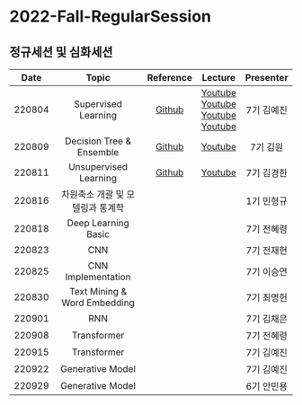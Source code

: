 # 2022-Fall-RegularSession
## 정규세션 및 심화세션
|Date|Topic|Reference|Lecture|Presenter|
|:---:|:---:|:---:|:---:|:---:|
|220804|Supervised Learning|[Github](https://github.com/DataScience-Lab-Yonsei/2022-Fall-RegularSession/tree/main/220804%20Supervised%20Learning/%EC%9E%90%EB%A3%8C)|[Youtube](https://youtu.be/3ULCzqKk4Js)<br>[Youtube](https://youtu.be/TsUIOpIsyN0)<br>[Youtube](https://youtu.be/U75ceEfCCFQ)<br>[Youtube](https://youtu.be/L8lrBexK0qY)|7기 김예진|
|220809|Decision Tree & Ensemble|[Github](https://github.com/DataScience-Lab-Yonsei/2022-Fall-RegularSession/tree/main/220809%20Decision%20Tree%20%26%20Ensemble/%EC%9E%90%EB%A3%8C)|[Youtube](https://youtu.be/hYNDWseRok0)|7기 김원|
|220811|Unsupervised Learning|[Github](https://github.com/DataScience-Lab-Yonsei/2022-Fall-RegularSession/tree/main/220811%20Unsupervised%20Learning/%EC%9E%90%EB%A3%8C)|[Youtube](https://youtu.be/lQzMjkn58Lw)|7기 김경한|
|220816|차원축소 개괄 및 모델링과 통계학|||1기 민형규|
|220818|Deep Learning Basic|||7기 전혜령|
|220823|CNN|||7기 전재현|
|220825|CNN Implementation|||7기 이승연|
|220830|Text Mining & Word Embedding|||7기 최명헌|
|220901|RNN|||7기 김채은|
|220908|Transformer|||7기 전혜령|
|220915|Transformer|||7기 김예진|
|220922|Generative Model|||7기 김예진|
|220929|Generative Model|||6기 안민용|
